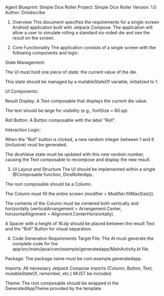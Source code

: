 Agent Blueprint: Simple Dice Roller
Project: Simple Dice Roller
Version: 1.0
Author: Droidscribe

1. Overview
This document specifies the requirements for a single-screen Android application built with Jetpack Compose. The application will allow a user to simulate rolling a standard six-sided die and see the result on the screen.

2. Core Functionality
The application consists of a single screen with the following components and logic:

State Management:

The UI must hold one piece of state: the current value of the die.

This state should be managed by a mutableStateOf<Int> variable, initialized to 1.

UI Components:

Result Display: A Text composable that displays the current die value.

The text should be large for visibility (e.g., fontSize = 60.sp).

Roll Button: A Button composable with the label "Roll".

Interaction Logic:

When the "Roll" button is clicked, a new random integer between 1 and 6 (inclusive) must be generated.

The diceValue state must be updated with this new random number, causing the Text composable to recompose and display the new result.

3. UI Layout and Structure
The UI should be implemented within a single @Composable function, DiceRollerApp.

The root composable should be a Column.

The Column must fill the entire screen (modifier = Modifier.fillMaxSize()).

The contents of the Column must be centered both vertically and horizontally (verticalArrangement = Arrangement.Center, horizontalAlignment = Alignment.CenterHorizontally).

A Spacer with a height of 16.dp should be placed between the result Text and the "Roll" Button for visual separation.

4. Code Generation Requirements
Target File: The AI must generate the complete code for the app/src/main/java/com/example/generatedapp/MainActivity.kt file.

Package: The package name must be com.example.generatedapp.

Imports: All necessary Jetpack Compose imports (Column, Button, Text, mutableStateOf, remember, etc.) MUST be included.

Theme: The root composable should be wrapped in the GeneratedAppTheme provided by the template.
